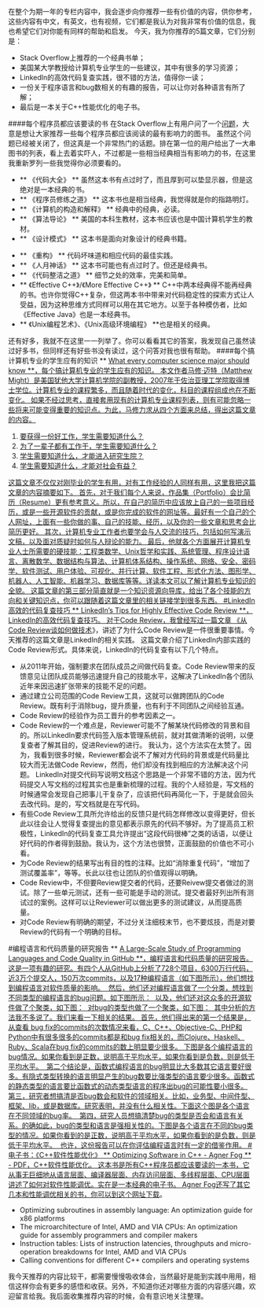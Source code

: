 在整个为期一年的专栏内容中，我会逐步向你推荐一些有价值的内容，供你参考，这些内容有中文，有英文，也有视频，它们都是我认为对我非常有价值的信息，我也希望它们对你能有同样的帮助和启发。
今天，我为你推荐的5篇文章，它们分别是：

* Stack Overflow上推荐的一个经典书单；
* 美国某大学教授给计算机专业学生的一些建议，其中有很多的学习资源；
* LinkedIn的高效代码复查实践，很不错的方法，值得你一读；
* 一份关于程序语言和bug数相关的有趣的报告，可以让你对各种语言有所了解；
* 最后是一本关于C++性能优化的电子书。

####每个程序员都应该要读的书
在Stack Overflow上有用户问了一个<a href="https://stackoverflow.com/questions/1711/what-is-the-single-most-influential-book-every-programmer-should-read">问题</a>，大意是想让大家推荐一些每个程序员都应该阅读的最有影响力的图书。
虽然这个问题已经被关闭了，但这真是一个非常热门的话题。排在第一位的用户给出了一大串图书的列表，看上去着实吓人，不过都是一些相当经典相当有影响力的书，在这里我重新罗列一些我觉得你必须要看的。

* ** 《代码大全》 ** 虽然这本书有点过时了，而且厚到可以垫显示器，但是这绝对是一本经典的书。
* ** 《程序员修练之道》 ** 这本书也是相当经典，我觉得就是你的指路明灯。
* ** 《计算机的构造和解释》 ** 经典中的经典，必读。
* ** 《算法导论》 ** 美国的本科生教材，这本书应该也是中国计算机学生的教材。
* ** 《设计模式》 ** 这本书是面向对象设计的经典书籍。

<!-- [[[read_end]]] -->

* ** 《重构》 ** 代码坏味道和相应代码的最佳实践。
* ** 《人月神话》 ** 这本书可能也有点过时了。但还是经典书。
* ** 《代码整洁之道》 ** 细节之处的效率，完美和简单。
* ** 《Effective C++》/《More Effective C++》 ** C++中两本经典得不能再经典的书。也许你觉得C++复杂，但这两本书中带来对代码稳定性的探索方式让人受益，因为这种思维方式同样可以用在其它地方。以至于各种模仿者，比如《Effective Java》也是一本经典书。
* ** 《Unix编程艺术》、《Unix高级环境编程》 **也是相关的经典。

还有好多，我就不在这里一一列举了。你可以看看其它的答案，我发现自己虽然读过好多书，但同样还有好些书没有读过，这个问答对我也很有帮助。
####每个搞计算机专业的学生应有的知识
** <a href="http://matt.might.net/articles/what-cs-majors-should-know/">What every computer science major should know **</strong>，每个搞计算机专业的学生应有的知识。
本文作者马修·迈特（Matthew Might）是美国犹他大学计算机学院的副教授，2007年于佐治亚理工学院取得博士学位。计算机专业的课程繁多，而且随着时代的变化，科目的课程组成也在不断变化。
如果不经过思考，直接套用现有的计算机专业课程列表，则有可能忽略一些将来可能变得重要的知识点。为此，马修力求从四个方面来总结，得出这篇文章的内容。

1. 要获得一份好工作，学生需要知道什么？
2. 为了一辈子都有工作干，学生需要知道什么？
3. 学生需要知道什么，才能进入研究生院？
4. 学生需要知道什么，才能对社会有益？

这篇文章不仅仅对刚毕业的学生有用，对有工作经验的人同样有用，这里我把这篇文章的内容摘要如下。
首先，对于我们每个人来说，作品集（Portfolio）会比简历（Resume）更有参考意义。所以，在自己的简历中应该放上自己的一些项目经历，或是一些开源软件的贡献，或是你完成的软件的网址等。最好有一个自己的个人网址，上面有一些你做的事、自己的技能、经历，以及你的一些文章和思考会比简历更好。
其次，计算机专业工作者也要学会与人交流的技巧，包括如何写演示文稿，以及面对质疑时如何与人辩论的能力。
最后，他就各个方面展开计算机专业人士所需要的硬技能：工程类数学、Unix哲学和实践、系统管理、程序设计语言、离散数学、数据结构与算法、计算机体系结构、操作系统、网络、安全、密码学、软件测试、用户体验、可视化、并行计算、软件工程、形式化方法、图形学、机器人、人工智能、机器学习、数据库等等。详读本文可以了解计算机专业知识的全貌。
这篇文章的第三部分简直就是一个知识资源向导库，给出了各个技能的方向和关键知识点，你可以跟随着这篇文章里的相关链接学到很多东西。
#LinkedIn高效的代码复查技巧
** <a href="https://thenewstack.io/linkedin-code-review/">LinkedIn’s Tips for Highly Effective Code Review **</strong>，LinkedIn的高效代码复查技巧。
对于Code Review，我曾经写过一篇文章 《<a href="https://coolshell.cn/articles/11432.html">从Code Review谈如何做技术</a>》，讲述了为什么Code Review是一件很重要事情。今天推荐的这篇文章是LinkedIn的相关实践。
这篇文章介绍了LinkedIn内部实践的Code Review形式。具体来说，LinkedIn的代码复查有以下几个特点。

* 从2011年开始，强制要求在团队成员之间做代码复查。Code Review带来的反馈意见让团队成员能够迅速提升自己的技能水平，这解决了LinkedIn各个团队近年来因迅速扩张带来的技能不足的问题。
* 通过建立公司范围的Code Review工具，这就可以做跨团队的Code Review。既有利于消除bug，提升质量，也有利于不同团队之间经验互通。
* Code Review的经验作为员工晋升的参考因素之一。
* Code Review的一个难点是，Reviewer可能不了解某块代码修改的背景和目的。所以LinkedIn要求代码签入版本管理系统前，就对其做清晰的说明，以便复查者了解其目的，促进Review的进行。
我认为，这个方法实在太赞了。因为，我看到很多时候，Reviewer都会说不了解对方代码的背景或是代码量比较大而无法做Code Review，然而，他们却没有找到相应的方法解决这个问题。
LinkedIn对提交代码写说明文档这个思路是一个非常不错的方法，因为代码提交人写文档的过程其实也是重新梳理的过程。我的个人经验是，写文档的时候通常会发现自己把事儿干复杂了，应该把代码再简化一下，于是就会回头去改代码。是的，写文档就是在写代码。
* 有些Code Review工具所允许给出的反馈只是代码怎样修改以变得更好，但长此以往会让人觉得复查提出的意见都表示原先的代码不够好。为了提高员工积极性，LinkedIn的代码复查工具允许提出“这段代码很棒”之类的话语，以便让好代码的作者得到鼓励。我认为，这个方法也很赞，正面鼓励的价值也不可小看。
* 为Code Review的结果写出有目的性的注释。比如“消除重复代码”，“增加了测试覆盖率”，等等。长此以往也让团队的价值观得以明确。
* Code Review中，不但要Review提交者的代码，还要Reivew提交者做过的测试。除了一些单元测试，还有一些可能是手动的测试。提交者最好列出所有测试过的案例。这样可以让Reviewer可以做出更多的测试建议，从而提高质量。
* 对Code Review有明确的期望，不过分关注细枝末节，也不要炫技，而是对要Review的代码有一个明确的目标。

#编程语言和代码质量的研究报告
** <a href="https://cacm.acm.org/magazines/2017/10/221326-a-large-scale-study-of-programming-languages-and-code-quality-in-github/">A Large-Scale Study of Programming Languages and Code Quality in GitHub **</strong>，编程语言和代码质量的研究报告。
这是一项有趣的研究。有四个人从GitHub上分析了728个项目，6300万行代码，近3万个提交人，150万次commits，以及17种编程语言（如下图所示），他们想找到编程语言对软件质量的影响。
<img src="https://static001.geekbang.org/resource/image/83/fa/83a8e04f9d2c0725c1b519f6456349fa.png" alt="" />
然后，他们还对编程语言做了一个分类，想找到不同类型的编程语言的bug问题。如下图所示：
<img src="https://static001.geekbang.org/resource/image/89/8d/896d4909cb9e980dbc48c87adb51c48d.png" alt="" />
以及，他们还对这众多的开源软件做了个聚类，如下图：
<img src="https://static001.geekbang.org/resource/image/b5/15/b5ff49830df9bdaabd42588a89ecb915.png" alt="" />
对bug的类型也做了一个聚类，如下图：
<img src="https://static001.geekbang.org/resource/image/70/ed/70a562303a472634cf7bf801951b72ed.png" alt="" />
其中分析的方法我不多说了。我们来看一下相关的结果。
首先，他们得出来的第一个结果是，从查看 bug fix的commits的次数情况来看，C、C++、Objective-C、PHP和Python中有很多很多的commits都是和bug fix相关的，而Clojure、Haskell、Ruby、Scala在bug fix的commits的数上明显要少很多。
下图是各个编程语言的bug情况。如果你看到是正数，说明高于平均水平，如果你看到是负数，则是低于平均水平。
<img src="https://static001.geekbang.org/resource/image/a6/a7/a61c4f959ce7775e3d050320638553a7.png" alt="" />
第二个结论是，函数式编程语言的bug明显比大多数其它语言要好很多。有隐式类型转换的语言明显产生的bug数要比强类型的语言要少很多。函数式的静态类型的语言要比函数式的动态类型语言的程序出bug的可能性要小很多。
第三，研究者想搞清是否bug数会和软件的领域相关。比如，业务型、中间件型、框架、lib，或是数据库。研究表明，并没有什么相关性。下面这个图是各个语言在不同领域的bug率。
<img src="https://static001.geekbang.org/resource/image/65/43/65cdbf74558d61d46eda9f92b35c8e43.png" alt="" />
第四，研究人员想搞清楚bug的类型是否会和语言有关系。的确如此，bug的类型和语言是强相关性的。下图是各个语言在不同的bug类型的情况。如果你看到的是正数，说明高于平均水平，如果你看到的是负数，则是低于平均水平。
<img src="https://static001.geekbang.org/resource/image/9f/e4/9fa7b680469ca450af150ff82b07a4e4.png" alt="" />
也许，这份报告可以在你评估编程语言时有一定的借鉴作用。
#电子书：《C++软件性能优化》
** <a href="http://agner.org/optimize/optimizing_cpp.pdf">Optimizing Software in C++ - Agner Fog **</strong> - PDF，C++软件性能优化。
这本书是所有C++程序员都应该要读的一本书，它从事无巨细地从语言层面、编译器层面、内存访问层面、多线程层面、CPU层面讲述了如何对软件性能调优。实在是一本经典的电子书。
Agner Fog还写了其它几本和性能调优相关的书，你可以到这个网址<a href="http://www.agner.org/optimize/">下载</a>。

* Optimizing subroutines in assembly language: An optimization guide for x86 platforms
* The microarchitecture of Intel, AMD and VIA CPUs: An optimization guide for assembly programmers and compiler makers
* Instruction tables: Lists of instruction latencies, throughputs and micro-operation breakdowns for Intel, AMD and VIA CPUs
* Calling conventions for different C++ compilers and operating systems

我今天推荐的内容比较干，都需要慢慢吸收体会，当然最好是能到实践中用用，相信这样你会有更多的感悟和收获。另外，不知道你还对哪些方面的内容感兴趣，欢迎留言给我。我后面收集推荐内容的时候，会有意识地关注整理。
<p></p>
